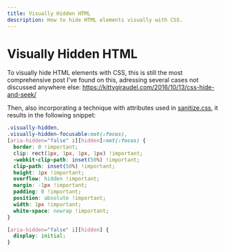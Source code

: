 ```yaml
---
title: Visually Hidden HTML
description: How to hide HTML elements visually with CSS.
---
```


# Visually Hidden HTML

To visually hide HTML elements with CSS, this is still the most comprehensive post I've found on this, adressing several cases not discussed anywhere else: https://kittygiraudel.com/2016/10/13/css-hide-and-seek/

Then, also incorporating a technique with attributes used in [sanitize.css](https://github.com/csstools/sanitize.css/blob/092d0d85922bfa72d28e9e8d25d80a5437c8df44/sanitize.css#L344-L356), it results in the following snippet:

```css
.visually-hidden,
.visually-hidden-focusable:not(:focus),
[aria-hidden="false" i][hidden]:not(:focus) {
  border: 0 !important;
  clip: rect(1px, 1px, 1px, 1px) !important;
  -webkit-clip-path: inset(50%) !important;
  clip-path: inset(50%) !important;
  height: 1px !important;
  overflow: hidden !important;
  margin: -1px !important;
  padding: 0 !important;
  position: absolute !important;
  width: 1px !important;
  white-space: nowrap !important;
}

[aria-hidden="false" i][hidden] {
  display: initial;
}
```

<PrismCss />

<script>
  import PrismCss from '/src/libs/PrismCss.svelte';
</script>
